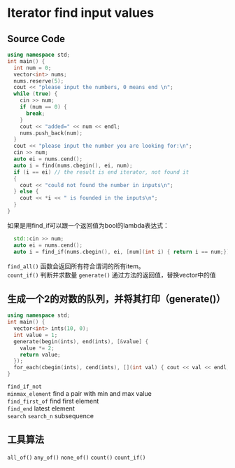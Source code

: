 # Iterator find input values

## Source Code

```C++
using namespace std;
int main() {
  int num = 0;
  vector<int> nums;
  nums.reserve(5);
  cout << "please input the numbers, 0 means end \n";
  while (true) {
    cin >> num;
    if (num == 0) {
      break;
    }
    cout << "added=" << num << endl;
    nums.push_back(num);
  }
  cout << "please input the number you are looking for:\n";
  cin >> num;
  auto ei = nums.cend();
  auto i = find(nums.cbegin(), ei, num);
  if (i == ei) // the result is end iterator, not found it
  {
    cout << "could not found the number in inputs\n";
  } else {
    cout << *i << " is founded in the inputs\n";
  }
}
```
如果是用find_if可以跟一个返回值为bool的lambda表达式：  
```C++
  std::cin >> num;
  auto ei = nums.cend();
  auto i = find_if(nums.cbegin(), ei, [num](int i) { return i == num;});
```

`find_all()` 函数会返回所有符合谓词的所有item。  
`count_if()` 判断并求数量
`generate()` 通过方法的返回值，替换vector中的值

## 生成一个2的对数的队列，并将其打印（generate()）

```C++
using namespace std;
int main() {
  vector<int> ints(10, 0);
  int value = 1;
  generate(begin(ints), end(ints), [&value] {
    value *= 2;
    return value;
  });
  for_each(cbegin(ints), cend(ints), [](int val) { cout << val << endl; });
}
```

`find_if_not`  
`minmax_element` find a pair with min and max value  
`find_first_of`  find first element  
`find_end` latest element  
`search`  `search_n` subsequence  

## 工具算法
`all_of()` `any_of()` `none_of()` `count()` `count_if()`

